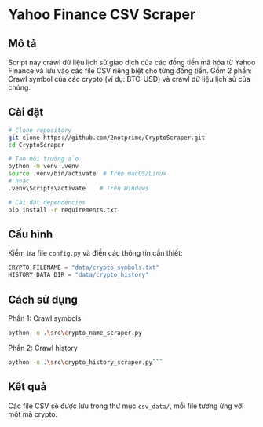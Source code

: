 # Yahoo Finance CSV Scraper

## Mô tả

Script này crawl dữ liệu lịch sử giao dịch của các đồng tiền mã hóa từ Yahoo Finance và lưu vào các file CSV riêng biệt cho từng đồng tiền. Gồm 2 phần: Crawl symbol của các crypto (ví dụ: BTC-USD) và crawl dữ liệu lịch sử của chúng.

## Cài đặt

```bash
# Clone repository
git clone https://github.com/2notprime/CryptoScraper.git
cd CryptoScraper

# Tạo môi trường ảo
python -m venv .venv
source .venv/bin/activate  # Trên macOS/Linux
# hoặc
.venv\Scripts\activate    # Trên Windows

# Cài đặt dependencies
pip install -r requirements.txt
```

## Cấu hình

Kiểm tra file `config.py` và điền các thông tin cần thiết:

```python
CRYPTO_FILENAME = "data/crypto_symbols.txt"
HISTORY_DATA_DIR = "data/crypto_history"
```

## Cách sử dụng

Phần 1: Crawl symbols

```bash
python -u .\src\crypto_name_scraper.py
```

Phần 2: Crawl history

````bash
python -u .\src\crypto_history_scraper.py```
````

## Kết quả

Các file CSV sẽ được lưu trong thư mục `csv_data/`, mỗi file tương ứng với một mã crypto.
